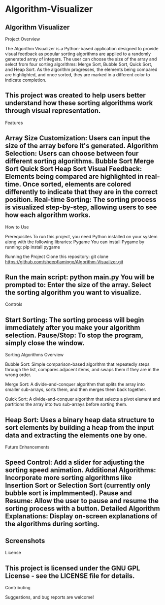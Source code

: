 # Algorithm-Visualizer
Algorithm Visualizer
--------------------------------------------------------------
Project Overview

The Algorithm Visualizer is a Python-based application designed to provide visual feedback as popular sorting algorithms are applied to a randomly generated array of integers. The user can choose the size of the array and select from four sorting algorithms: Merge Sort, Bubble Sort, Quick Sort, and Heap Sort. As the algorithm progresses, the elements being compared are highlighted, and once sorted, they are marked in a different color to indicate completion.

This project was created to help users better understand how these sorting algorithms work through visual representation.
--------------------------------------------------------------
Features

Array Size Customization: Users can input the size of the array before it's generated.
Algorithm Selection: Users can choose between four different sorting algorithms.
    Bubble Sort
    Merge Sort
    Quick Sort
    Heap Sort
Visual Feedback: Elements being compared are highlighted in real-time. Once sorted, elements are colored differently to indicate that they are in the correct position.
Real-time Sorting: The sorting process is visualized step-by-step, allowing users to see how each algorithm works.
--------------------------------------------------------------
How to Use

Prerequisites
To run this project, you need Python installed on your system along with the following libraries:
Pygame
You can install Pygame by running:
pip install pygame

Running the Project
Clone this repository:
git clone https://github.com/sheepflamingo/Algorithm-Visualizer.git

Run the main script:
python main.py
You will be prompted to:
Enter the size of the array.
Select the sorting algorithm you want to visualize.
--------------------------------------------------------------
Controls

Start Sorting: The sorting process will begin immediately after you make your algorithm selection.
Pause/Stop: To stop the program, simply close the window.
--------------------------------------------------------------
Sorting Algorithms Overview

Bubble Sort: Simple comparison-based algorithm that repeatedly steps through the list, compares adjacent items, and swaps them if they are in the wrong order.

Merge Sort: A divide-and-conquer algorithm that splits the array into smaller sub-arrays, sorts them, and then merges them back together.

Quick Sort: A divide-and-conquer algorithm that selects a pivot element and partitions the array into two sub-arrays before sorting them.

Heap Sort: Uses a binary heap data structure to sort elements by building a heap from the input data and extracting the elements one by one.
--------------------------------------------------------------
Future Enhancements

Speed Control: Add a slider for adjusting the sorting speed animation.
Additional Algorithms: Incorporate more sorting algorithms like Insertion Sort or Selection Sort (currently only bubble sort is implmmented).
Pause and Resume: Allow the user to pause and resume the sorting process with a button.
Detailed Algorithm Explanations: Display on-screen explanations of the algorithms during sorting.
--------------------------------------------------------------
Screenshots
--------------------------------------------------------------
License

This project is licensed under the GNU GPL License - see the LICENSE file for details.
--------------------------------------------------------------
Contributing

Suggestions, and bug reports are welcome!





